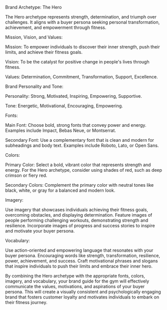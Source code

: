 Brand Archetype: The Hero

The Hero archetype represents strength, determination, and triumph over challenges. It aligns with a buyer persona seeking personal transformation, achievement, and empowerment through fitness.

Mission, Vision, and Values:

Mission: To empower individuals to discover their inner strength, push their limits, and achieve their fitness goals.

Vision: To be the catalyst for positive change in people's lives through fitness.

Values: Determination, Commitment, Transformation, Support, Excellence.

Brand Personality and Tone:

Personality: Strong, Motivated, Inspiring, Empowering, Supportive.

Tone: Energetic, Motivational, Encouraging, Empowering.

Fonts:

Main Font: Choose bold, strong fonts that convey power and energy. Examples include Impact, Bebas Neue, or Montserrat.

Secondary Font: Use a complementary font that is clean and modern for subheadings and body text. Examples include Roboto, Lato, or Open Sans.

Colors:

Primary Color: Select a bold, vibrant color that represents strength and energy. For the Hero archetype, consider using shades of red, such as deep crimson or fiery red.

Secondary Colors: Complement the primary color with neutral tones like black, white, or gray for a balanced and modern look.

Imagery:

Use imagery that showcases individuals achieving their fitness goals, overcoming obstacles, and displaying determination.
Feature images of people performing challenging workouts, demonstrating strength and resilience.
Incorporate images of progress and success stories to inspire and motivate your buyer persona.

Vocabulary:

Use action-oriented and empowering language that resonates with your buyer persona.
Encouraging words like strength, transformation, resilience, power, achievement, and success.
Craft motivational phrases and slogans that inspire individuals to push their limits and embrace their inner hero.


By combining the Hero archetype with the appropriate fonts, colors, imagery, and vocabulary, your brand guide for the gym will effectively communicate the values, motivations, and aspirations of your buyer persona. This will create a visually consistent and psychologically engaging brand that fosters customer loyalty and motivates individuals to embark on their fitness journey.

